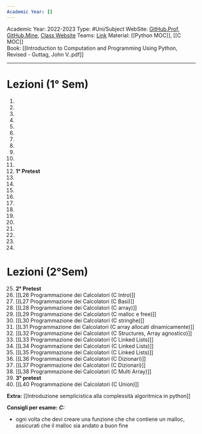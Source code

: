 ```yaml
---
Academic Year: []
---
```

Academic Year: 2022-2023
Type: #Uni/Subject
WebSite: [GitHub.Prof](https://github.com/glucatv/Programmazione-dei-Calcolatori-aa22-23),  [GitHub.Mine](https://github.com/MatteoRicchiuto/Calcolatori),  [Class Website](http://www.informatica.uniroma2.it/f0?fid=220&srv=0&os=2022&cdl=0&id=PR)
Teams: [Link](https://teams.microsoft.com/_?culture=en-us&country=ww#/school/conversations/General?threadId=19:bfbc49f9f8754defbccbc6bee25ca866@thread.tacv2&ctx=channel)
Material: [[Python MOC]],  [[C MOC]]  
Book: [[Introduction to Computation and Programming Using Python, Revised - Guttag, John V..pdf]]

---
# Lezioni (1° Sem)
1. 
2. 
3. 
4. 
5. 
6. 
7. 
8. 
9. 
10. 
11. 
12. **1° Pretest**
13. 
14. 
15. 
16. 
17. 
18. 
19. 
20. 
21. 
22. 
23. 
24. 

# Lezioni (2°Sem)
25. **2° Pretest**
26. [[L26 Programmazione dei Calcolatori (C Intro)]]
27. [[L27 Programmazione dei Calcolatori (C Basi)]] 
28. [[L28 Programmazione dei Calcolatori (C array)]] 
29. [[L29 Programmazione dei Calcolatori (C malloc e free)]] 
30. [[L30 Programmazione dei Calcolatori (C stringhe)]] 
31. [[L31 Programmazione dei Calcolatori (C array allocati dinamicamente)]]
32. [[L32 Programmazione dei Calcolatori (C Structures, Array  agnostico)]] 
33. [[L33 Programmazione dei Calcolatori (C Linked Lists)]] 
34. [[L34 Programmazione dei Calcolatori (C Linked Lists)]] 
35. [[L35 Programmazione dei Calcolatori (C Linked Lists)]]
36. [[L36 Programmazione dei Calcolatori (C Dizionari)]]
37. [[L37 Programmazione dei Calcolatori (C Dizionari)]] 
38. [[L38 Programmazione dei Calcolatori (C Multi Array)]]
39. **3° pretest**
40. [[L40 Programmazione dei Calcolatori (C Union)]]

**Extra:** [[Introduzione semplicistica alla complessità algoritmica in python]]

**Consigli per esame:**
***C:***
- ogni volta che devi creare una funzione che che contiene un malloc, assicurati che il malloc sia andato a buon fine